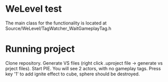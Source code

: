 # WeLevel test

The main class for the functionality is located at Source/WeLevel/TagWatcher_WaitGameplayTag.h

# Running project

Clone repository.
Generate VS files (right click .uproject file -> generate vs prject files).
Start PIE.
You will see 2 actors, with no gameplay tags. Press key '1' to add ignite effect to cube, sphere should be destroyed.
